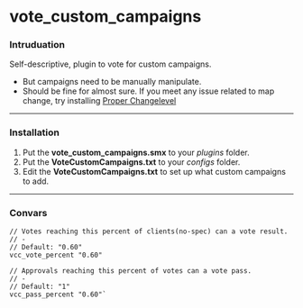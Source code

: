 # vote_custom_campaigns

### Intruduation
Self-descriptive, plugin to vote for custom campaigns.
- But campaigns need to be manually manipulate.
- Should be fine for almost sure. If you meet any issue related to map change, try installing [Proper Changelevel](https://forums.alliedmods.net/showthread.php?p=2669850)

<hr>

### Installation
1. Put the **vote_custom_campaigns.smx** to your _plugins_ folder.
2. Put the **VoteCustomCampaigns.txt** to your _configs_ folder.
3. Edit the **VoteCustomCampaigns.txt** to set up what custom campaigns to add.

<hr>

### Convars
```
// Votes reaching this percent of clients(no-spec) can a vote result.
// -
// Default: "0.60"
vcc_vote_percent "0.60"

// Approvals reaching this percent of votes can a vote pass.
// -
// Default: "1"
vcc_pass_percent "0.60"`
```
